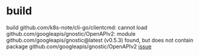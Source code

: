 
# build
build github.com/k8s-note/cli-go/clientcmd: cannot load github.com/googleapis/gnostic/OpenAPIv2: module github.com/googleapis/gnostic@latest (v0.5.3) found, but does not contain package github.com/googleapis/gnostic/OpenAPIv2
[issue](https://github.com/kubernetes/client-go/issues/741#issuecomment-606883355)

